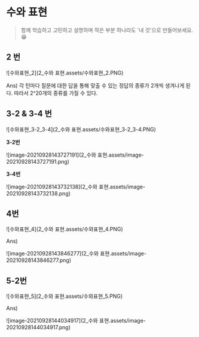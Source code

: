 # 수와 표현

> 함께 학습하고 고민하고 설명하며 작은 부분 하나라도 '내 것'으로 만들어보세요. 😁



## 2 번

![수와표현_2](2_수와 표현.assets/수와표현_2.PNG)

Ans) 각 턴마다 질문에 대한 답을 통해 맞출 수 있는 정답의 종류가 2개씩 생겨나게 된다. 따라서 2^20개의 종류를 가질 수 있다.




## 3-2 & 3-4 번

![수와표현_3-2_3-4](2_수와 표현.assets/수와표현_3-2_3-4.PNG)

**3-2번**

![image-20210928143727191](2_수와 표현.assets/image-20210928143727191.png)

**3-4번**

![image-20210928143732138](2_수와 표현.assets/image-20210928143732138.png)



## 4번

![수와표현_4](2_수와 표현.assets/수와표현_4.PNG)

Ans)

![image-20210928143846277](2_수와 표현.assets/image-20210928143846277.png)




## 5-2번

![수와표현_5](2_수와 표현.assets/수와표현_5.PNG)

Ans)

![image-20210928144034917](2_수와 표현.assets/image-20210928144034917.png)



